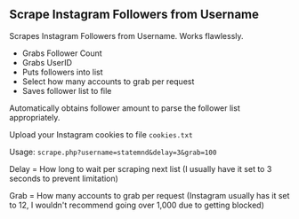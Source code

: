 ## Scrape Instagram Followers from Username

Scrapes Instagram Followers from Username. Works flawlessly.

* Grabs Follower Count
* Grabs UserID
* Puts followers into list
* Select how many accounts to grab per request
* Saves follower list to file

Automatically obtains follower amount to parse the follower list appropriately. 

Upload your Instagram cookies to file ```cookies.txt```

Usage: ```scrape.php?username=statemnd&delay=3&grab=100```

Delay = How long to wait per scraping next list (I usually have it set to 3 seconds to prevent limitation)

Grab = How many accounts to grab per request (Instagram usually has it set to 12, I wouldn't recommend going over 1,000 due to getting blocked)
